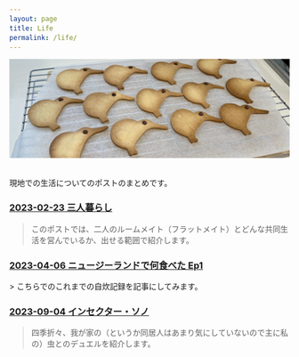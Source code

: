 ```yaml
---
layout: page
title: Life
permalink: /life/
---
```


<div style="text-align: center">
    <img src="../image/kiwi_bickey.jpg"><br>
</div><br>


現地での生活についてのポストのまとめです。

<h3>
<a href="https://sonoinnz.com/2024/02/23/%E4%B8%89%E4%BA%BA%E6%9A%AE%E3%82%89%E3%81%97.html" target="_blank">
2023-02-23 三人暮らし
</a>
</h3>

> このポストでは、二人のルームメイト（フラットメイト）とどんな共同生活を営んでいるか、出せる範囲で紹介します。



<h3>
<a href="https://sonoinnz.com/2024/04/06/%E3%83%8B%E3%83%A5%E3%83%BC%E3%82%B8%E3%83%BC%E3%83%A9%E3%83%B3%E3%83%89%E3%81%A7%E4%BD%95%E9%A3%9F%E3%81%B9%E3%81%9F-ep1.html" target="_blank">
2023-04-06 ニュージーランドで何食べた Ep1
</a>
</h3>
> こちらでのこれまでの自炊記録を記事にしてみます。



<h3>
<a href="https://sonoinnz.com/2024/09/04/インセクター-ソノ.html" target="_blank">
2023-09-04 インセクター・ソノ
</a>
</h3>

> 四季折々、我が家の（というか同居人はあまり気にしていないので主に私の）虫とのデュエルを紹介します。

